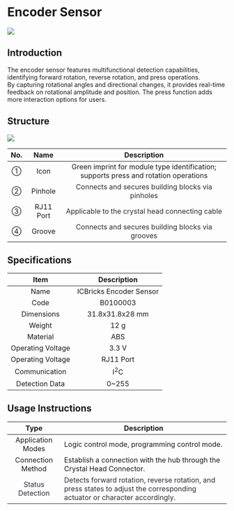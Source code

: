 # Encoder Sensor
![](https://cdn.nlark.com/yuque/0/2024/jpeg/51023611/1732847746747-558f8aa7-c947-4b82-ab5b-670580e35a19.jpeg)

## **Introduction**
The encoder sensor features multifunctional detection capabilities, identifying forward rotation, reverse rotation, and press operations.  
By capturing rotational angles and directional changes, it provides real-time feedback on rotational amplitude and position. The press function adds more interaction options for users.  

## Structure  
![](https://cdn.nlark.com/yuque/0/2024/png/51023611/1732847417492-12227838-db44-4493-98d7-e7d1037cb99f.png)

| No.   | Name   | Description   |
| :---: | :---: | :---: |
| ① | Icon | Green imprint for module type identification; supports press and rotation operations   |
| ② | Pinhole | <font style="color:rgb(44, 44, 54);"> Connects and secures building blocks via pinholes  </font> |
| ③ |  RJ11 Port   | <font style="color:rgb(44, 44, 54);">Applicable to the crystal head connecting cable  </font> |
| ④ |  Groove   | <font style="color:rgb(44, 44, 54);">Connects and secures building blocks via grooves  </font> |


## Specifications  
| Item | Description   |
| :---: | :---: |
| Name | ICBricks Encoder Sensor   |
| Code |    B0100003  |
| Dimensions   | 31.8x31.8x28 mm |
| Weight   | 12 g |
| Material   | ABS |
| Operating Voltage   | 3.3 V |
| Operating Voltage   | RJ11 Port   |
| Communication   | I<sup>2</sup>C |
|  Detection Data   | 0~255 |


## Usage Instructions  
| Type |  Description   |
| :---: | --- |
|  Application Modes    | Logic control mode, programming control mode. |
|   Connection Method    | Establish a connection with the hub through the Crystal Head Connector.  |
| <font style="color:rgb(44, 44, 54);"> Status Detection  </font> | <font style="color:rgb(44, 44, 54);">Detects forward rotation, reverse rotation, and press states to adjust the corresponding actuator or character accordingly.  </font> |


